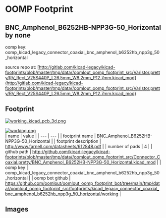 # OOMP Footprint  
## BNC_Amphenol_B6252HB-NPP3G-50_Horizontal  by none  
  
oomp key: oomp_kicad_legacy_connector_coaxial_bnc_amphenol_b6252hb_npp3g_50_horizontal  
  
source repo at: [http://gitlab.com/kicad-legacy/kicad-footprints/blob/master/tmp/data//oomlout_oomp_footprint_src/Varistor.pretty/RV_Rect_V25S440P_L26.5mm_W8.2mm_P12.7mm.kicad_mod](http://gitlab.com/kicad-legacy/kicad-footprints/blob/master/tmp/data//oomlout_oomp_footprint_src/Varistor.pretty/RV_Rect_V25S440P_L26.5mm_W8.2mm_P12.7mm.kicad_mod)  
## Footprint  
  
[![working_kicad_pcb_3d.png](working_kicad_pcb_3d_600.png)](working_kicad_pcb_3d.png)  
  
[![working.png](working_600.png)](working.png)  
| name | value | 
| --- | --- | 
| footprint name | BNC_Amphenol_B6252HB-NPP3G-50_Horizontal | 
| footprint description | http://www.farnell.com/datasheets/612848.pdf | 
| number of pads | 4 | 
| github path | http://github.com/kicad-legacy/kicad-footprints/blob/master/tmp/data//oomlout_oomp_footprint_src/Connector_Coaxial.pretty/BNC_Amphenol_B6252HB-NPP3G-50_Horizontal.kicad_mod | 
| oomp key | oomp_kicad_legacy_connector_coaxial_bnc_amphenol_b6252hb_npp3g_50_horizontal | 
| oomp bot github | https://github.com/oomlout/oomlout_oomp_footprint_bot/tree/main/tmp/data//oomlout_oomp_footprint_src/footprints/kicad_legacy_connector_coaxial_bnc_amphenol_b6252hb_npp3g_50_horizontal/working | 
## Images  
